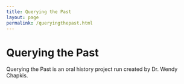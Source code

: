 ```yaml
---
title: Querying the Past
layout: page
permalink: /queryingthepast.html
---
```


# Querying the Past

Querying the Past is an oral history project run created by Dr. Wendy Chapkis.